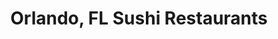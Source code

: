 ---
layout: city
title: Orlando, FL Sushi Restaurants
permalink: /florida/orlando/
stateAbbr: FL
stateName: Florida
cityName: Orlando

---